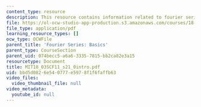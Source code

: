 ```yaml
---
content_type: resource
description: This resource contains information related to fourier series.
file: https://ol-ocw-studio-app-production.s3.amazonaws.com/courses/18-03sc-differential-equations-fall-2011/bbd5d0826e540777e5978f1f6faffb63_MIT18_03SCF11_s21_0intro.pdf
file_type: application/pdf
learning_resource_types: []
ocw_type: OCWFile
parent_title: 'Fourier Series: Basics'
parent_type: CourseSection
parent_uid: 074becc5-a6a6-3335-7815-bb2ca82e3a15
resourcetype: Document
title: MIT18_03SCF11_s21_0intro.pdf
uid: bbd5d082-6e54-0777-e597-8f1f6faffb63
video_files:
  video_thumbnail_file: null
video_metadata:
  youtube_id: null
---
```

